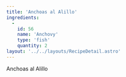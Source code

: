 ```yaml
---
title: 'Anchoas al Alillo'
ingredients:
  -
    id: 56
    name: 'Anchovy'
    type: 'fish'
    quantity: 2
layout: '../../layouts/RecipeDetail.astro'
---
```


Anchoas al Alillo
